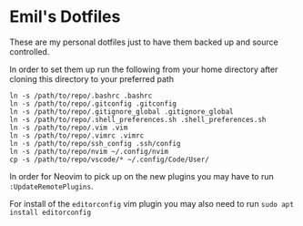 # Emil's Dotfiles
These are my personal dotfiles just to have them backed up and source controlled.

In order to set them up run the following from your home directory after cloning this directory to your preferred path

```
ln -s /path/to/repo/.bashrc .bashrc
ln -s /path/to/repo/.gitconfig .gitconfig
ln -s /path/to/repo/.gitignore_global .gitignore_global
ln -s /path/to/repo/.shell_preferences.sh .shell_preferences.sh
ln -s /path/to/repo/.vim .vim
ln -s /path/to/repo/.vimrc .vimrc
ln -s /path/to/repo/ssh_config .ssh/config
ln -s /path/to/repo/nvim ~/.config/nvim
cp -s /path/to/repo/vscode/* ~/.config/Code/User/
```

In order for Neovim to pick up on the new plugins you may have to run `:UpdateRemotePlugins`.

For install of the `editorconfig` vim plugin you may also need to run `sudo apt install editorconfig`
